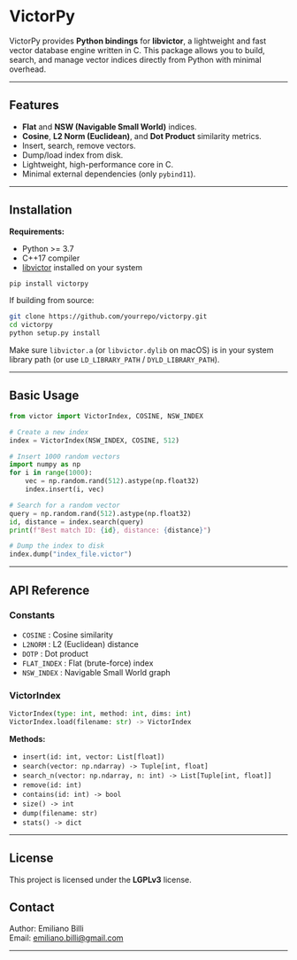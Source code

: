 # VictorPy

VictorPy provides **Python bindings** for **libvictor**, a lightweight and fast vector database engine written in C. This package allows you to build, search, and manage vector indices directly from Python with minimal overhead.

---

## Features

- **Flat** and **NSW (Navigable Small World)** indices.
- **Cosine**, **L2 Norm (Euclidean)**, and **Dot Product** similarity metrics.
- Insert, search, remove vectors.
- Dump/load index from disk.
- Lightweight, high-performance core in C.
- Minimal external dependencies (only `pybind11`).

---

## Installation

**Requirements:**
- Python >= 3.7
- C++17 compiler
- [libvictor](https://github.com/yourrepo/libvictor) installed on your system

```bash
pip install victorpy
```

If building from source:

```bash
git clone https://github.com/yourrepo/victorpy.git
cd victorpy
python setup.py install
```

Make sure `libvictor.a` (or `libvictor.dylib` on macOS) is in your system library path (or use `LD_LIBRARY_PATH` / `DYLD_LIBRARY_PATH`).

---

## Basic Usage

```python
from victor import VictorIndex, COSINE, NSW_INDEX

# Create a new index
index = VictorIndex(NSW_INDEX, COSINE, 512)

# Insert 1000 random vectors
import numpy as np
for i in range(1000):
    vec = np.random.rand(512).astype(np.float32)
    index.insert(i, vec)

# Search for a random vector
query = np.random.rand(512).astype(np.float32)
id, distance = index.search(query)
print(f"Best match ID: {id}, distance: {distance}")

# Dump the index to disk
index.dump("index_file.victor")
```

---

## API Reference

### Constants
- `COSINE` : Cosine similarity
- `L2NORM` : L2 (Euclidean) distance
- `DOTP`   : Dot product
- `FLAT_INDEX` : Flat (brute-force) index
- `NSW_INDEX`  : Navigable Small World graph

### VictorIndex

```python
VictorIndex(type: int, method: int, dims: int)
VictorIndex.load(filename: str) -> VictorIndex
```

**Methods:**
- `insert(id: int, vector: List[float])`
- `search(vector: np.ndarray) -> Tuple[int, float]`
- `search_n(vector: np.ndarray, n: int) -> List[Tuple[int, float]]`
- `remove(id: int)`
- `contains(id: int) -> bool`
- `size() -> int`
- `dump(filename: str)`
- `stats() -> dict`

---

## License

This project is licensed under the **LGPLv3** license.


## Contact

Author: Emiliano Billi  
Email: [emiliano.billi@gmail.com](mailto:emiliano.billi@gmail.com)

---